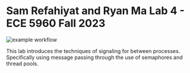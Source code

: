 # Sam Refahiyat and Ryan Ma Lab 4 - ECE 5960 Fall 2023

![example workflow](https://github.com/LunaticAsian/Sam_Ryan_ECE596_Lab4/actions/workflows/main.yml/badge.svg)

This lab introduces the techniques of signaling for between processes. Specifically using message passing through the use of semaphores and thread pools.
